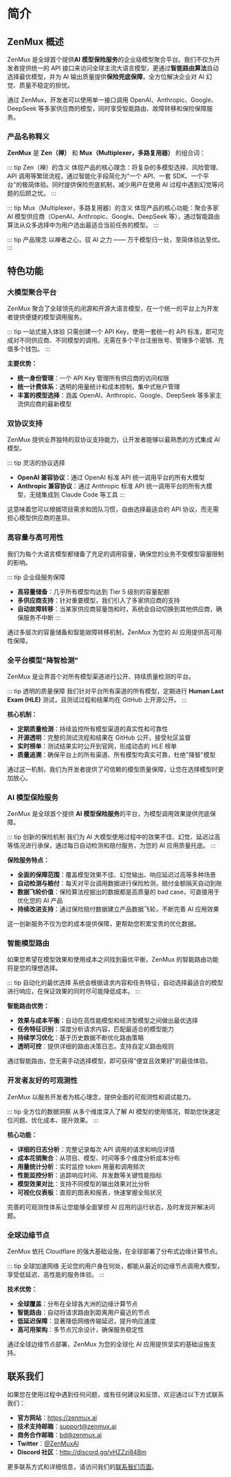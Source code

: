 # 简介

## ZenMux 概述

ZenMux 是全球首个提供**AI 模型保险服务**的企业级模型聚合平台。我们不仅为开发者提供统一的 API 接口来访问全球主流大语言模型，更通过**智能路由算法**自动选择最优模型，并为 AI 输出质量提供**保险兜底保障**，全方位解决企业对 AI 幻觉、质量不稳定的担忧。

通过 ZenMux，开发者可以使用单一接口调用 OpenAI、Anthropic、Google、DeepSeek 等多家供应商的模型，同时享受智能路由、故障转移和保险保障服务。

### 产品名称释义

**ZenMux** 是 **Zen（禅）** 和 **Mux（Multiplexer，多路复用器）** 的组合词：

::: tip Zen（禅）的含义
体现产品的核心理念：将复杂的多模型选择、风险管理、API 调用等繁琐流程，通过智能化手段简化为"一个 API、一套 SDK、一个平台"的极简体验。同时提供保险兜底机制，减少用户在使用 AI 过程中遇到幻觉等问题的后顾之忧。
:::

::: tip Mux（Multiplexer，多路复用器）的含义
体现产品的核心功能：聚合多家 AI 模型供应商（OpenAI、Anthropic、Google、DeepSeek 等），通过智能路由算法从众多选择中为用户选出最适合当前任务的模型。
:::

::: tip 产品理念
以禅者之心，驭 AI 之力 —— 万千模型归一处，至简体验达至优。
:::

## 特色功能

### 大模型聚合平台

ZenMux 聚合了全球领先的闭源和开源大语言模型，在一个统一的平台上为开发者提供便捷的模型调用服务。

::: tip 一站式接入体验
只需创建一个 API Key，使用一套统一的 API 标准，即可完成对不同供应商、不同模型的调用。无需在多个平台注册账号、管理多个密钥、充值多个钱包。
:::

**主要优势：**

- **统一身份管理**：一个 API Key 管理所有供应商的访问权限
- **统一计费体系**：透明的用量统计和成本控制，集中式账户管理
- **丰富的模型选择**：涵盖 OpenAI、Anthropic、Google、DeepSeek 等多家主流供应商的最新模型

### 双协议支持

ZenMux 提供业界独特的双协议支持能力，让开发者能够以最熟悉的方式集成 AI 模型。

::: tip 灵活的协议选择
- **OpenAI 兼容协议**：通过 OpenAI 标准 API 统一调用平台的所有大模型
- **Anthropic 兼容协议**：通过 Anthropic 标准 API 统一调用平台的所有大模型，无缝集成到 Claude Code 等工具
:::

这意味着您可以根据项目需求和团队习惯，自由选择最适合的 API 协议，而无需担心模型供应商的差异。

### 高容量与高可用性

我们为每个大语言模型都储备了充足的调用容量，确保您的业务不受模型容量限制的影响。

::: tip 企业级服务保障
- **高容量储备**：几乎所有模型均达到 Tier 5 级别的容量配额
- **多供应商支持**：针对重要模型，我们引入了多家供应商的支持
- **自动故障转移**：当某家供应商容量饱和时，系统会自动切换到其他供应商，确保服务不中断
:::

通过多层次的容量储备和智能故障转移机制，ZenMux 为您的 AI 应用提供高可用性保障。

### 全平台模型"降智检测"

ZenMux 是业界首个对所有模型渠道进行公开、持续质量检测的平台。

::: tip 透明的质量保障
我们针对平台所有渠道的所有模型，定期进行 **Human Last Exam (HLE)** 测试，且测试过程和结果均在 GitHub 上开源公开。
:::

**核心机制：**

- **定期质量检测**：持续监控所有模型渠道的真实性和可靠性
- **开源透明**：完整的测试流程和结果在 GitHub 公开，接受社区监督
- **实时榜单**：测试结果实时公开到官网，形成动态的 HLE 榜单
- **质量追溯**：确保平台上的所有渠道、所有模型均真实可靠，杜绝"降智"模型

通过这一机制，我们为开发者提供了可信赖的模型质量保障，让您在选择模型时更加放心。

### AI 模型保险服务

ZenMux 是全球首个提供 **AI 模型保险服务**的平台，为模型调用效果提供兜底保障。

::: tip 创新的保险机制
我们为 AI 大模型使用过程中的效果不佳、幻觉、延迟过高等情况进行承保，通过每日自动检测和赔付服务，为您的 AI 应用质量托底。
:::

**保险服务特点：**

- **全面的保障范围**：覆盖模型效果不佳、幻觉输出、响应延迟过高等多种场景
- **自动检测与赔付**：每天对平台调用数据进行保险检测，赔付金额隔天自动到账
- **数据飞轮价值**：保险算法挖掘出的数据都是高质量的 bad case，可直接用于优化您的 AI 产品
- **持续改进支持**：通过保险赔付数据建立产品数据飞轮，不断完善 AI 应用效果

这一创新服务不仅为您的成本提供保障，更帮助您积累宝贵的优化数据。

### 智能模型路由

如果您希望在模型效果和使用成本之间找到最优平衡，ZenMux 的智能路由功能将是您的理想选择。

::: tip 自动化的最优选择
系统会根据请求内容和任务特征，自动选择最适合的模型进行响应，在保证效果的同时尽可能降低成本。
:::

**智能路由优势：**

- **效果与成本平衡**：自动在高性能模型和经济型模型之间做出最优选择
- **任务特征识别**：深度分析请求内容，匹配最适合的模型能力
- **持续学习优化**：基于历史数据不断优化路由策略
- **透明可控**：提供详细的路由决策日志，支持自定义路由规则

通过智能路由，您无需手动选择模型，即可获得"便宜且效果好"的最佳体验。

### 开发者友好的可观测性

ZenMux 以服务开发者为核心理念，提供全面的可观测性和调试能力。

::: tip 全方位的数据洞察
从多个维度深入了解 AI 模型的使用情况，帮助您快速定位问题、优化成本、提升效果。
:::

**核心功能：**

- **详细的日志分析**：完整记录每次 API 调用的请求和响应详情
- **成本花销聚合**：从项目、模型、时间等多个维度分析成本分布
- **用量统计分析**：实时监控 token 用量和调用频次
- **性能监控分析**：追踪响应时间、并发数等关键性能指标
- **模型效果对比**：支持不同模型的输出效果对比分析
- **可视化仪表板**：直观的图表和报表，快速掌握全局状况

完善的可观测性体系让您能够全面掌控 AI 应用的运行状态，及时发现并解决问题。

### 全球边缘节点

ZenMux 依托 Cloudflare 的强大基础设施，在全球部署了分布式边缘计算节点。

::: tip 全球加速网络
无论您的用户身在何处，都能从最近的边缘节点调用大模型，享受低延迟、高性能的服务体验。
:::

**技术优势：**

- **全球覆盖**：分布在全球各大洲的边缘计算节点
- **智能路由**：自动将请求路由到距离用户最近的节点
- **低延迟保障**：显著降低网络传输延迟，提升响应速度
- **高可用架构**：多节点冗余设计，确保服务稳定性

通过全球边缘节点部署，ZenMux 为您的全球化 AI 应用提供坚实的基础设施支持。

## 联系我们

如果您在使用过程中遇到任何问题，或有任何建议和反馈，欢迎通过以下方式联系我们：

- **官方网站**：<https://zenmux.ai>
- **技术支持邮箱**：[support@zenmux.ai](mailto:support@zenmux.ai)
- **商务合作邮箱**：[bd@zenmux.ai](mailto:bd@zenmux.ai)
- **Twitter**：[@ZenMuxAI](https://twitter.com/ZenMuxAI)
- **Discord 社区**：<http://discord.gg/vHZZzj84Bm>

更多联系方式和详细信息，请访问我们的[联系我们页面](/zh/help/contact)。
